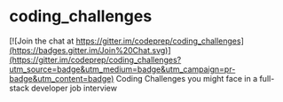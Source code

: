 # coding_challenges

[![Join the chat at https://gitter.im/codeprep/coding_challenges](https://badges.gitter.im/Join%20Chat.svg)](https://gitter.im/codeprep/coding_challenges?utm_source=badge&utm_medium=badge&utm_campaign=pr-badge&utm_content=badge)
Coding Challenges you might face in a full-stack developer job interview
